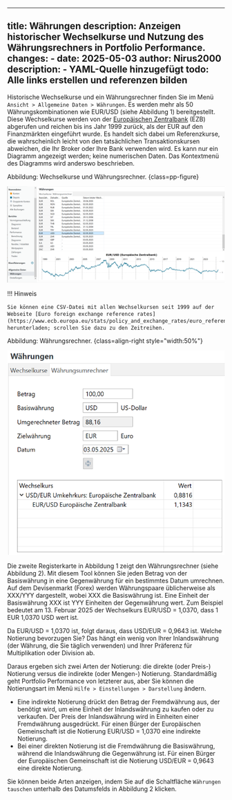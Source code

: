 ---
title: Währungen
description: Anzeigen historischer Wechselkurse und Nutzung des Währungsrechners in Portfolio Performance.
changes:
    - date: 2025-05-03
      author: Nirus2000
      description:
        - YAML-Quelle hinzugefügt
todo: Alle links erstellen und referenzen bilden
----

Historische Wechselkurse und ein Währungsrechner finden Sie im Menü `Ansicht > Allgemeine Daten > Währungen`. Es werden mehr als 50 Währungskombinationen wie EUR/USD (siehe Abbildung 1) bereitgestellt. Diese Wechselkurse werden von der [Europäischen Zentralbank](https://www.ecb.europa.eu/stats/policy_and_exchange_rates/euro_reference_exchange_rates/html/index.de.html) (EZB) abgerufen und reichen bis ins Jahr 1999 zurück, als der EUR auf den Finanzmärkten eingeführt wurde. Es handelt sich dabei um Referenzkurse, die wahrscheinlich leicht von den tatsächlichen Transaktionskursen abweichen, die Ihr Broker oder Ihre Bank verwenden wird. Es kann nur ein Diagramm angezeigt werden; keine numerischen Daten. Das Kontextmenü des Diagramms wird anderswo beschrieben.

Abbildung: Wechselkurse und Währungsrechner. {class=pp-figure}

![](./images/currencies.png)

!!! Hinweis

    Sie können eine CSV-Datei mit allen Wechselkursen seit 1999 auf der Webseite [Euro foreign exchange reference rates](https://www.ecb.europa.eu/stats/policy_and_exchange_rates/euro_reference_exchange_rates/html/index.de.html) herunterladen; scrollen Sie dazu zu den Zeitreihen.

Abbildung: Währungsrechner. {class=align-right style="width:50%"}

![](./images/currency-converter.png)

Die zweite Registerkarte in Abbildung 1 zeigt den Währungsrechner (siehe Abbildung 2). Mit diesem Tool können Sie jeden Betrag von der Basiswährung in eine Gegenwährung für ein bestimmtes Datum umrechnen. Auf dem Devisenmarkt (Forex) werden Währungspaare üblicherweise als XXX/YYY dargestellt, wobei XXX die Basiswährung ist. Eine Einheit der Basiswährung XXX ist YYY Einheiten der Gegenwährung wert. Zum Beispiel bedeutet am 13. Februar 2025 der Wechselkurs EUR/USD = 1,0370, dass 1 EUR 1,0370 USD wert ist.

Da EUR/USD = 1,0370 ist, folgt daraus, dass USD/EUR = 0,9643 ist. Welche Notierung bevorzugen Sie? Das hängt ein wenig von Ihrer Inlandswährung (der Währung, die Sie täglich verwenden) und Ihrer Präferenz für Multiplikation oder Division ab.

Daraus ergeben sich zwei Arten der Notierung: die direkte (oder Preis-) Notierung versus die indirekte (oder Mengen-) Notierung. Standardmäßig geht Portfolio Performance von letzterer aus, aber Sie können die Notierungsart im Menü `Hilfe > Einstellungen > Darstellung` ändern.

- Eine indirekte Notierung drückt den Betrag der Fremdwährung aus, der benötigt wird, um eine Einheit der Inlandswährung zu kaufen oder zu verkaufen. Der Preis der Inlandswährung wird in Einheiten einer Fremdwährung ausgedrückt. Für einen Bürger der Europäischen Gemeinschaft ist die Notierung EUR/USD = 1,0370 eine indirekte Notierung.
- Bei einer direkten Notierung ist die Fremdwährung die Basiswährung, während die Inlandswährung die Gegenwährung ist. Für einen Bürger der Europäischen Gemeinschaft ist die Notierung USD/EUR = 0,9643 eine direkte Notierung.

Sie können beide Arten anzeigen, indem Sie auf die Schaltfläche `Währungen tauschen` unterhalb des Datumsfelds in Abbildung 2 klicken.
